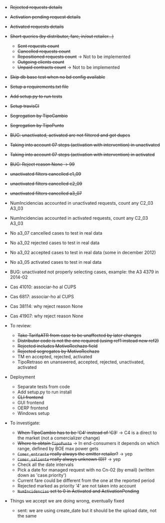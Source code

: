 - ~~Rejected requests details~~
- ~~Activation pending request details~~
- ~~Activated requests details~~
- ~~Short queries (by distributor, fare, in/out retailer...)~~
	- ~~Sent requests count~~
	- ~~Cancelled requests count~~
	- ~~Repositioned requests count~~ -> Not to be implemented
	- ~~Outgoing clients count~~
	- ~~Unpaid contracts count~~ -> Not to be implemented
- ~~Skip db base test when no bd config available~~
- ~~Setup a requirements.txt file~~
- ~~Add setup.py to run tests~~
- ~~Setup travisCI~~

- ~~Segregation by TipoCambio~~
- ~~Segregation by TipoPunto~~
- ~~BUG: unactivated, activated are not filtered and got dupes~~
- ~~Taking into account 07 steps (activation with intervention) in unactivated~~
- ~~Taking into account 07 steps (activation with intervention) in activated~~
- ~~BUG: Reject reason None -> 99~~
- ~~unactivated filters cancelled c1_09~~
- ~~unactivated filters cancelled c2_09~~
- ~~unactivated filters cancelled a3_07~~
- NumIncidencias accounted in unactivated requests, count any C2_03 A3_03
- NumIncidencias accounted in activated requests, count any C2_03 A3_03
- No a3_07 cancelled cases to test in real data
- No a3_02 rejected cases to test in real data
- No a3_02 accepted cases to test in real data (some in december 2012)
- No a3_05 activated cases to test in real data
- BUG: unactivated not properly selecting cases, example: the A3 4379 in 2014-02
- Cas 41010: associar-ho al CUPS
- Cas 6817: associar-ho al CUPS
- Cas 38114: why reject reason None
- Cas 41907: why reject reason None

- To review:
	- ~~Take TarifaATR from case to be unaffected by later changes~~
	- ~~Distributor code is not the one required (using ref1 instead new ref2)~~
	- ~~Rejected includes MotivoRechazo field~~
	- ~~Rejected segregates by MotivoRechazo~~
	- TM en accepted, rejected, activated
	- TipoRetraso en unanswered, accepted, rejected, unactivated, activated
- Deployment
	- Separate tests from code
	- Add setup.py to run install
	- ~~CLI frontend~~
	- GUI frontend
	- OERP frontend
	- Windows setup
- To investigate:
	- ~~When TipoCambio has to be 'C4' instead of 'C3'~~ -> C4 is a direct to the market (not a comercializer change)
	- ~~Where to obtain `TipoPunto`~~ -> In end-consumers it depends on which range, defined by BOE max power gets
	- ~~`Comer_entrante` really always the emitter retailer?~~ -> yep
	- ~~`Comer_saliente` really always unknown (0)?~~ -> yep
	- Check all the date intervals
	- Pick a date for managed request with no Cn-02 (by email) (written down as 'case.priority')
	- Current fare could be different from the one at the reported period
	- Rejected marked as priority '4' are not taken into account
	- ~~`NumIncidencias` set to 0 in Activated and ActivationPending~~

- Things we accept we are doing wrong, eventually fixed
	- sent: we are using create_date but it should be the upload date, not the same




